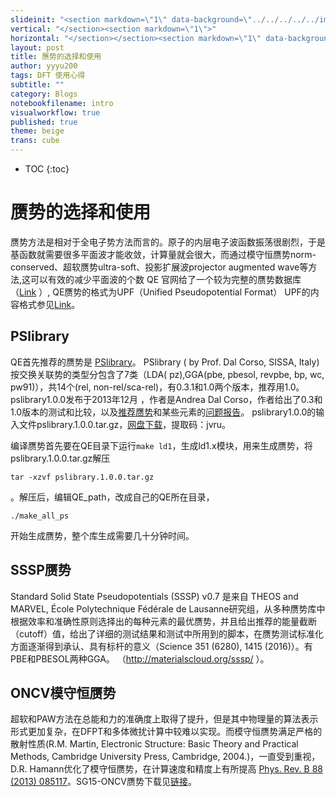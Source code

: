 ```yaml
---
slideinit: "<section markdown=\"1\" data-background=\"../../../../../img/slidebackground.png\"><section markdown=\"1\">"
vertical: "</section><section markdown=\"1\">"
horizontal: "</section></section><section markdown=\"1\" data-background=\"../../../../../img/slidebackground.png\"><section markdown=\"1\">"
layout: post
title: 赝势的选择和使用
author: yyyu200
tags: DFT 使用心得
subtitle: ""
category: Blogs
notebookfilename: intro
visualworkflow: true
published: true
theme: beige
trans: cube
---
```



* TOC
{:toc}

#  赝势的选择和使用

赝势方法是相对于全电子势方法而言的。原子的内层电子波函数振荡很剧烈，于是基函数就需要很多平面波才能收敛，计算量就会很大，而通过模守恒赝势norm-conserved、超软赝势ultra-soft、投影扩展波projector augmented wave等方法,这可以有效的减少平面波的个数
QE 官网给了一个较为完整的赝势数据库（[Link](http://www.quantum-espresso.org/pseudopotentials/) ）, QE赝势的格式为UPF（Unified Pseudopotential Format） UPF的内容格式参见[Link](http://www.quantum-espresso.org/pseudopotentials/unified-pseudopotential-format/)。

## PSlibrary

QE首先推荐的赝势是 [PSlibrary](http://theossrv1.epfl.ch/Main/Pseudopotentials)。
PSlibrary ( by Prof. Dal Corso, SISSA, Italy) 按交换关联势的类型分包含了7类（LDA( pz),GGA(pbe, pbesol, revpbe, bp, wc, pw91)），共14个(rel, non-rel/sca-rel)，有0.3.1和1.0两个版本，推荐用1.0。pslibrary1.0.0发布于2013年12月 ，作者是Andrea Dal Corso，作者给出了0.3和1.0版本的测试和比较，以及[推荐赝势](http://people.sissa.it/~dalcorso/PP_list.html)和某些元素的[问题报告](http://people.sissa.it/~dalcorso/pslibrary_help.html)。
pslibrary1.0.0的输入文件pslibrary.1.0.0.tar.gz，[网盘下载](https://pan.baidu.com/s/1f4Rdd7EY1q28OZCMlMsMwg)，提取码：jvru。 

编译赝势首先要在QE目录下运行```make ld1```，生成ld1.x模块，用来生成赝势，将pslibrary.1.0.0.tar.gz解压

```tar -xzvf pslibrary.1.0.0.tar.gz```

。解压后，编辑QE_path，改成自己的QE所在目录，

```
./make_all_ps
```

开始生成赝势，整个库生成需要几十分钟时间。

## SSSP赝势
Standard Solid State Pseudopotentials (SSSP) v0.7 是来自 THEOS and MARVEL, École Polytechnique Fédérale de Lausanne研究组，从多种赝势库中根据效率和准确性原则选择出的每种元素的最优赝势，并且给出推荐的能量截断（cutoff）值，给出了详细的测试结果和测试中所用到的脚本，在赝势测试标准化方面逐渐得到承认、具有标杆的意义（Science 351 (6280), 1415 (2016)）。有PBE和PBESOL两种GGA。 （http://materialscloud.org/sssp/ ）。

## ONCV模守恒赝势
超软和PAW方法在总能和力的准确度上取得了提升，但是其中物理量的算法表示形式更加复杂，在DFPT和多体微扰计算中较难以实现。而模守恒赝势满足严格的散射性质(R.M. Martin, Electronic Structure: Basic Theory and Practical Methods, Cambridge University Press, Cambridge, 2004.)，一直受到重视，D.R. Hamann优化了模守恒赝势，在计算速度和精度上有所提高 [Phys. Rev. B 88 (2013) 085117](http://dx.doi.org/10.1103/PhysRevB.88.085117)。SG15-ONCV赝势下载见[链接](http://quantum-simulation.org/potentials/sg15_oncv/)。

